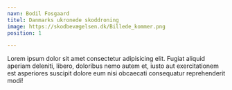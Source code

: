 ```yaml
---
navn: Bodil Fosgaard
titel: Danmarks ukronede skoddroning
image: https://skodbevægelsen.dk/Billede_kommer.png
position: 1

---
```

Lorem ipsum dolor sit amet consectetur adipisicing elit. Fugiat aliquid aperiam deleniti, libero, doloribus nemo autem et, iusto aut exercitationem est asperiores suscipit dolore eum nisi obcaecati consequatur reprehenderit modi!